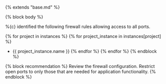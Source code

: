 {% extends "base.md" %}

{% block body %}

%{c} identified the following firewall rules allowing access to all ports.

{% for project in instances %}
{% for project_instance in instances[project] %}
- {{ project_instance.name }}
{% endfor %}
{% endfor %}
{% endblock %}

{% block recommendation %}
Review the firewall configuration. Restrict open ports to only those that are needed for application functionality.
{% endblock %}
